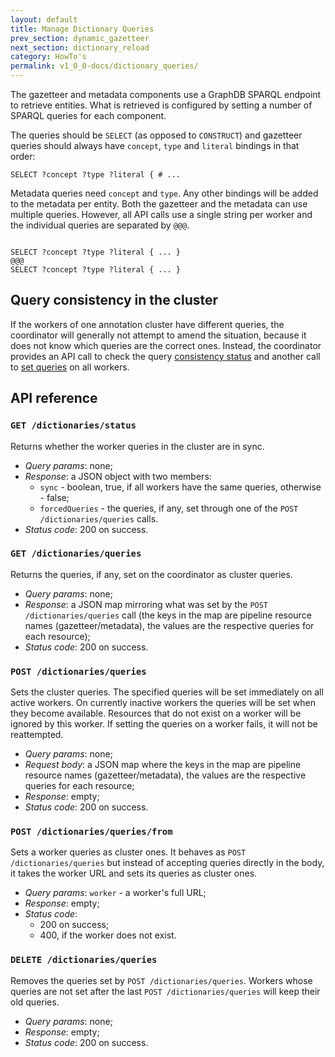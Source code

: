 ```yaml
---
layout: default
title: Manage Dictionary Queries
prev_section: dynamic_gazetteer
next_section: dictionary_reload
category: HowTo's
permalink: v1_0_0-docs/dictionary_queries/
---
```


The gazetteer and metadata components use a GraphDB SPARQL endpoint to retrieve entities. What is retrieved is configured by setting a number of SPARQL queries for each component.


The queries should be `SELECT` (as opposed to `CONSTRUCT`) and gazetteer queries should always have `concept`, `type` and `literal` bindings in that order:

<pre><code>SELECT ?concept ?type ?literal { # ...</code></pre>

Metadata queries need `concept` and `type`. Any other bindings will be added to the metadata per entity. Both the gazetteer and the metadata can use multiple queries. However, all API calls use a single string per worker and the individual queries are separated by `@@@`.

<pre><code>
SELECT ?concept ?type ?literal { ... }
@@@
SELECT ?concept ?type ?literal { ... }
</code></pre>

## Query consistency in the cluster

If the workers of one annotation cluster have different queries, the coordinator will generally not attempt to amend the situation, because it does not know which queries are the correct ones. Instead, the coordinator provides an API call to check the query [consistency status](#statusQueries) and another call to [set queries](#setQueries) on all workers.

## API reference

### `GET /dictionaries/status` <a id="statusQueries"/>
<div class="info-badge">Returns whether the worker queries in the cluster are in sync.</div>

- *Query params*: none;
- *Response*: a JSON object with two members:
  * `sync` - boolean, true, if all workers have the same queries, otherwise - false;
  * `forcedQueries` - the queries, if any, set through one of the `POST /dictionaries/queries` calls.
- *Status code*: 200 on success.

### `GET /dictionaries/queries` <a id="getQueries"/>
<div class="info-badge">Returns the queries, if any, set on the coordinator as cluster queries.</div>

* *Query params*: none;
* *Response*: a JSON map mirroring what was set by the `POST /dictionaries/queries` call (the keys in the map are pipeline resource names (gazetteer/metadata), the values are the respective queries for each resource);
* *Status code*: 200 on success.

### `POST /dictionaries/queries` <a id="setQueries"/>

<div class="info-badge">
Sets the cluster queries. The specified queries will be set immediately on all active workers. On currently inactive workers the queries will be set when they become available. Resources that do not exist on a worker will be ignored by this worker. If setting the queries on a worker fails, it will not be reattempted.</div>

* *Query params*: none;
* *Request body*: a JSON map where the keys in the map are pipeline resource names (gazetteer/metadata), the values are the respective queries for each resource;
* *Response*: empty;
* *Status code*: 200 on success.

### `POST /dictionaries/queries/from` <a id="setQueriesFrom"/>

<div class="info-badge">
Sets a worker queries as cluster ones. It behaves as <code>POST /dictionaries/queries</code> but instead of accepting queries directly in the body, it takes the worker URL and sets its queries as cluster ones.</div>

* *Query params*: `worker` - a worker's full URL;
* *Response*: empty;
* *Status code*:
  * 200 on success;
  * 400, if the worker does not exist.


### `DELETE /dictionaries/queries` <a id="deleteQueries"/>

<div class="info-badge">Removes the queries set by <code>POST /dictionaries/queries</code>. Workers whose queries are not set after the last <code>POST /dictionaries/queries</code> will keep their old queries.</div>

* *Query params*: none;
* *Response*: empty;
* *Status code*: 200 on success.
